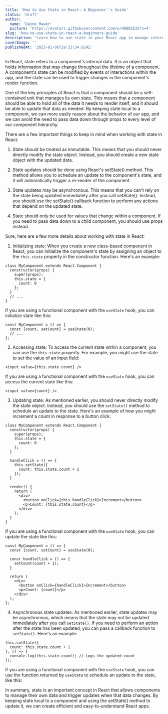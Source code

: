```yaml
---
title: 'How to Use State in React: A Beginner''s Guide'
status: 'draft'
author:
  name: 'Daine Mawer'
  picture: 'https://avatars.githubusercontent.com/u/48082535?v=4'
slug: 'how-to-use-state-in-react-a-beginners-guide'
description: 'Learn how to use state in your React app to manage internal component data. Find out best practices for initializing, accessing, and updating state, and understand the differences between state and props. Discover how to use state to create efficient, self-contained components that can update themselves when necessary.'
coverImage: ''
publishedAt: '2023-01-06T19:33:54.624Z'
---
```


In React, state refers to a component's internal data. It is an object that holds information that may change throughout the lifetime of a component. A component's state can be modified by events or interactions within the app, and the state can be used to trigger changes in the component's render function.

One of the key principles of React is that a component should be a self-contained unit that manages its own state. This means that a component should be able to hold all of the data it needs to render itself, and it should be able to update that data as needed. By keeping state local to a component, we can more easily reason about the behavior of our app, and we can avoid the need to pass data down through props to every level of our component hierarchy.

There are a few important things to keep in mind when working with state in React:

1. State should be treated as immutable. This means that you should never directly modify the state object. Instead, you should create a new state object with the updated data.

2. State updates should be done using React's setState() method. This method allows you to schedule an update to the component's state, and it will automatically trigger a re-render of the component.

3. State updates may be asynchronous. This means that you can't rely on the state being updated immediately after you call setState(). Instead, you should use the setState() callback function to perform any actions that depend on the updated state.

4. State should only be used for values that change within a component. If you need to pass data down to a child component, you should use props instead.

Sure, here are a few more details about working with state in React:

1. Initializing state: When you create a new class-based component in React, you can initialize the component's state by assigning an object to the `this.state` property in the constructor function. Here's an example:

```
class MyComponent extends React.Component {
  constructor(props) {
    super(props);
    this.state = {
      count: 0
    };
  }
  // ...
}
```

If you are using a functional component with the `useState` hook, you can initialize state like this:

```
const MyComponent = () => {
  const [count, setCount] = useState(0);
  // ...
};
```

2. Accessing state: To access the current state within a component, you can use the `this.state` property. For example, you might use the state to set the value of an input field:

```
<input value={this.state.count} />
```

If you are using a functional component with the `useState` hook, you can access the current state like this:

```
<input value={count} />
```

3. Updating state: As mentioned earlier, you should never directly modify the state object. Instead, you should use the `setState()` method to schedule an update to the state. Here's an example of how you might increment a count in response to a button click:

```
class MyComponent extends React.Component {
  constructor(props) {
    super(props);
    this.state = {
      count: 0
    };
  }

  handleClick = () => {
    this.setState({
      count: this.state.count + 1
    });
  }

  render() {
    return (
      <div>
        <button onClick={this.handleClick}>Increment</button>
        <p>Count: {this.state.count}</p>
      </div>
    );
  }
}
```

If you are using a functional component with the `useState` hook, you can update the state like this:

```
const MyComponent = () => {
  const [count, setCount] = useState(0);

  const handleClick = () => {
    setCount(count + 1);
  }

  return (
    <div>
      <button onClick={handleClick}>Increment</button>
      <p>Count: {count}</p>
    </div>
  );
};
```

4. Asynchronous state updates: As mentioned earlier, state updates may be asynchronous, which means that the state may not be updated immediately after you call `setState()`. If you need to perform an action after the state has been updated, you can pass a callback function to `setState()`. Here's an example:

```
this.setState({
  count: this.state.count + 1
}, () => {
  console.log(this.state.count); // Logs the updated count
});
```

If you are using a functional component with the `useState` hook, you can use the function returned by `useState` to schedule an update to the state, like this:

In summary, state is an important concept in React that allows components to manage their own data and trigger updates when that data changes. By keeping state local to a component and using the setState() method to update it, we can create efficient and easy-to-understand React apps.

